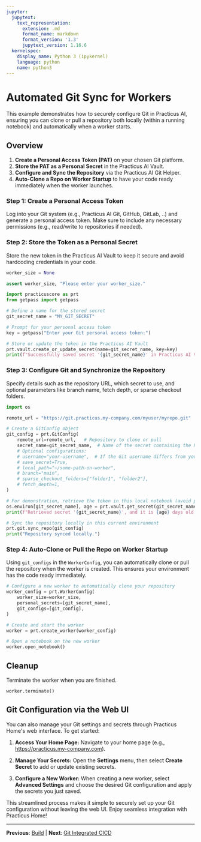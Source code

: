 ```yaml
---
jupyter:
  jupytext:
    text_representation:
      extension: .md
      format_name: markdown
      format_version: '1.3'
      jupytext_version: 1.16.6
  kernelspec:
    display_name: Python 3 (ipykernel)
    language: python
    name: python3
---
```


# Automated Git Sync for Workers

This example demonstrates how to securely configure Git in Practicus AI, ensuring you can clone or pull a repository both locally (within a running notebook) and automatically when a worker starts.

## Overview
1. **Create a Personal Access Token (PAT)** on your chosen Git platform.
2. **Store the PAT as a Personal Secret** in the Practicus AI Vault.
3. **Configure and Sync the Repository** via the Practicus AI Git Helper.
4. **Auto-Clone a Repo on Worker Startup** to have your code ready immediately when the worker launches.



### Step 1: Create a Personal Access Token
Log into your Git system (e.g., Practicus AI Git, GitHub, GitLab, ..) and generate a personal access token.
Make sure to include any necessary permissions (e.g., read/write to repositories if needed).


### Step 2: Store the Token as a Personal Secret
Store the new token in the Practicus AI Vault to keep it secure and avoid hardcoding credentials in your code.

```python
worker_size = None
```

```python
assert worker_size, "Please enter your worker_size."
```

```python
import practicuscore as prt
from getpass import getpass

# Define a name for the stored secret
git_secret_name = "MY_GIT_SECRET"

# Prompt for your personal access token
key = getpass("Enter your Git personal access token:")

# Store or update the token in the Practicus AI Vault
prt.vault.create_or_update_secret(name=git_secret_name, key=key)
print(f"Successfully saved secret '{git_secret_name}' in Practicus AI Vault.")
```

### Step 3: Configure Git and Synchronize the Repository
Specify details such as the repository URL, which secret to use, and optional parameters like branch name, fetch depth, or sparse checkout folders.


```python
import os

remote_url = "https://git.practicus.my-company.com/myuser/myrepo.git"  # Example repository URL

# Create a GitConfig object
git_config = prt.GitConfig(
    remote_url=remote_url,   # Repository to clone or pull
    secret_name=git_secret_name,  # Name of the secret containing the PAT
    # Optional configurations:
    # username="your-username",  # If the Git username differs from your Practicus AI username
    # save_secret=True,
    # local_path="~/some-path-on-worker",
    # branch="main",
    # sparse_checkout_folders=["folder1", "folder2"],
    # fetch_depth=1,
)

# For demonstration, retrieve the token in this local notebook (avoid printing it!)
os.environ[git_secret_name], age = prt.vault.get_secret(git_secret_name)
print(f"Retrieved secret '{git_secret_name}', and it is {age} days old.")

# Sync the repository locally in this current environment
prt.git.sync_repo(git_config)
print("Repository synced locally.")
```

### Step 4: Auto-Clone or Pull the Repo on Worker Startup
Using `git_configs` in the `WorkerConfig`, you can automatically clone or pull the repository when the worker is created. This ensures your environment has the code ready immediately.


```python
# Configure a new worker to automatically clone your repository
worker_config = prt.WorkerConfig(
    worker_size=worker_size,
    personal_secrets=[git_secret_name],
    git_configs=[git_config],
)

# Create and start the worker
worker = prt.create_worker(worker_config)

# Open a notebook on the new worker
worker.open_notebook()
```

## Cleanup
Terminate the worker when you are finished.

```python
worker.terminate()
```

## Git Configuration via the Web UI

You can also manage your Git settings and secrets through Practicus Home's web interface. To get started:

1. **Access Your Home Page:**
   Navigate to your home page (e.g., https://practicus.my-company.com).

2. **Manage Your Secrets:**
   Open the **Settings** menu, then select **Create Secret** to add or update existing secrets.

3. **Configure a New Worker:**
   When creating a new worker, select **Advanced Settings** and choose the desired Git configuration and apply the secrets you just saved.

This streamlined process makes it simple to securely set up your Git configuration without leaving the web UI. Enjoy seamless integration with Practicus Home!


---

**Previous**: [Build](automated-init/build.md) | **Next**: [Git Integrated CICD](git-integrated-cicd.md)
